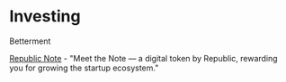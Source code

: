 # Investing

Betterment

[Republic Note](https://republic.co/note) - "Meet the Note — a digital token by Republic, rewarding you for growing the startup ecosystem."

